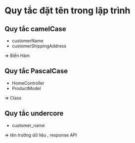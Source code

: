 # Quy tắc đặt tên trong lập trình

## Quy tắc camelCase

- customerName
- customerShippingAddress

=> Biến Hàm

## Quy tắc PascalCase

- HomeController
- ProductModel

=> Class

## Quy tắc undercore

- customer_name

=> tên trường dữ liệu , response API
